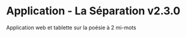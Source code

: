 Application - La Séparation v2.3.0
==============

Application web et tablette sur la poésie à 2 mi-mots
